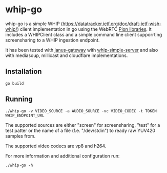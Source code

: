 # whip-go

whip-go is a simple WHIP (https://datatracker.ietf.org/doc/draft-ietf-wish-whip/) client implementation in go using the WebRTC [Pion libraries](https://github.com/pion).
It includes a WHIPClient class and a simple command line client supporrting screensharing to a WHIP ingestion endpoint.

It has been tested with [janus-gateway](https://github.com/meetecho/janus-gateway) with [whip-simple-server](https://github.com/lminiero/simple-whip-server) and also with mediasoup, millicast and cloudflare implementations.

## Installation

```
go build
```

## Running

```
./whip-go -v VIDEO_SOURCE -a AUDIO_SOURCE -vc VIDEO_CODEC -t TOKEN WHIP_ENDPOINT_URL
```

The supported sources are either "screen" for screensharing, "test" for a test patter or the name of a file (f.e. "/dev/stdin") to ready raw YUV420 samples from.

The supported video codecs are vp8 and h264.

For more information and additional configuration run:
```
./whip-go -h
```
